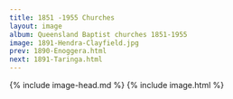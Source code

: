 ```yaml
---
title: 1851 -1955 Churches
layout: image
album: Queensland Baptist churches 1851-1955
image: 1891-Hendra-Clayfield.jpg
prev: 1890-Enoggera.html
next: 1891-Taringa.html
---
```

 {% include image-head.md %}
{% include image.html %}